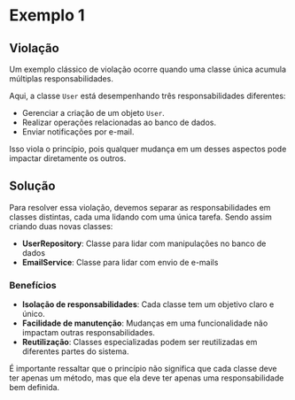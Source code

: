 # Exemplo 1

## Violação

Um exemplo clássico de violação ocorre quando uma classe única acumula múltiplas responsabilidades.

Aqui, a classe `User` está desempenhando três responsabilidades diferentes:
- Gerenciar a criação de um objeto `User`.
- Realizar operações relacionadas ao banco de dados.
- Enviar notificações por e-mail.

Isso viola o princípio, pois qualquer mudança em um desses aspectos pode impactar diretamente os outros.

## Solução

Para resolver essa violação, devemos separar as responsabilidades em classes distintas, cada uma lidando com uma única tarefa. Sendo assim criando duas novas classes:

- **UserRepository**: Classe para lidar com manipulações no banco de dados
- **EmailService**: Classe para lidar com envio de e-mails

### Benefícios
- **Isolação de responsabilidades**: Cada classe tem um objetivo claro e único.
- **Facilidade de manutenção**: Mudanças em uma funcionalidade não impactam outras responsabilidades.
- **Reutilização**: Classes especializadas podem ser reutilizadas em diferentes partes do sistema.

É importante ressaltar que o princípio não significa que cada classe deve ter apenas um método, mas que ela deve ter apenas uma responsabilidade bem definida.

